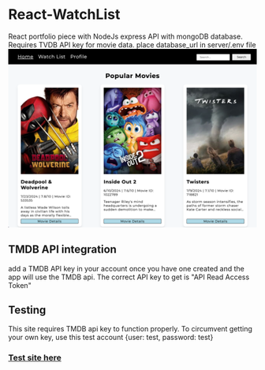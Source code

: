 # React-WatchList
 React portfolio piece with NodeJs express API with  mongoDB database. Requires TVDB API key for movie data.
 place database_url in server/.env file
![preview image](screenshots/image.png)
## TMDB API integration
add a TMDB API key in your account once you have one created and the app will use the TMDB api. The correct API key to get is "API Read Access Token"
## Testing
This site requires TMDB api key to function properly. To circumvent getting your own key, use this test account 
{user: test, password: test}
### [Test site here]([/guides/content/editing-an-existing-page](https://react-portfolio-theta-snowy.vercel.app/))